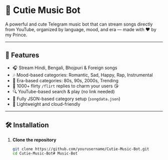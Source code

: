 # 🎵 Cutie Music Bot

A powerful and cute Telegram music bot that can stream songs directly from YouTube, organized by language, mood, and era — made with ❤️ by my Prince.

---

## 🌟 Features

- 🎧 Stream Hindi, Bengali, Bhojpuri & Foreign songs
- 🎶 Mood-based categories: Romantic, Sad, Happy, Rap, Instrumental
- 📆 Era-based categories: 80s, 90s, 2000s, Trending
- 💬 1000+ flirty `/flirt` replies to charm your users 😘
- 🔍 YouTube-based search & play (no link needed)
- 📁 Fully JSON-based category setup (`songdata.json`)
- 🧠 Lightweight and cloud-friendly

---

## 🛠️ Installation

1. **Clone the repository**
   ```bash
   git clone https://github.com/yourusername/Cutie-Music-Bot.git
   cd Cutie-Music-Bot# Music-Bot

